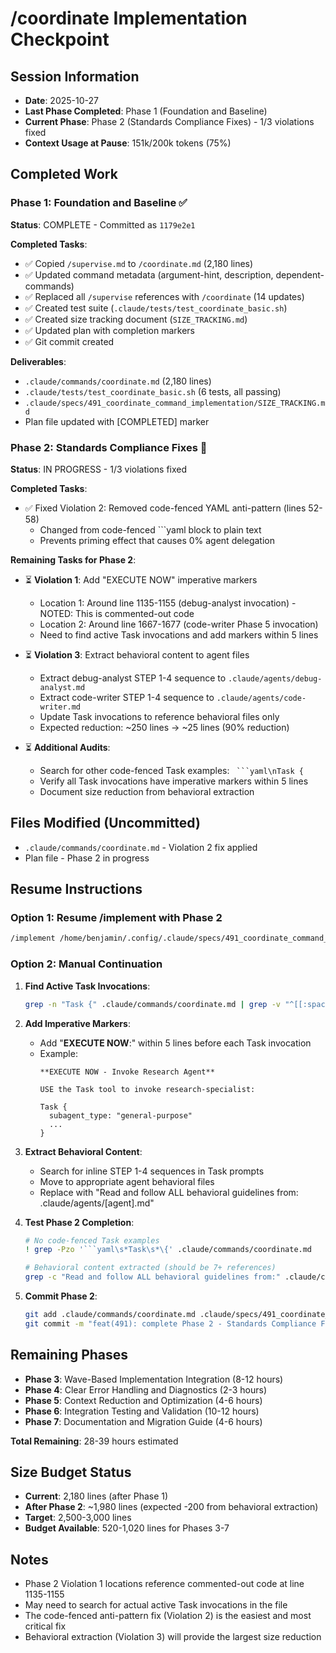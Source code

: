 # /coordinate Implementation Checkpoint

## Session Information
- **Date**: 2025-10-27
- **Last Phase Completed**: Phase 1 (Foundation and Baseline)
- **Current Phase**: Phase 2 (Standards Compliance Fixes) - 1/3 violations fixed
- **Context Usage at Pause**: 151k/200k tokens (75%)

## Completed Work

### Phase 1: Foundation and Baseline ✅
**Status**: COMPLETE - Committed as `1179e2e1`

**Completed Tasks**:
- ✅ Copied `/supervise.md` to `/coordinate.md` (2,180 lines)
- ✅ Updated command metadata (argument-hint, description, dependent-commands)
- ✅ Replaced all `/supervise` references with `/coordinate` (14 updates)
- ✅ Created test suite (`.claude/tests/test_coordinate_basic.sh`)
- ✅ Created size tracking document (`SIZE_TRACKING.md`)
- ✅ Updated plan with completion markers
- ✅ Git commit created

**Deliverables**:
- `.claude/commands/coordinate.md` (2,180 lines)
- `.claude/tests/test_coordinate_basic.sh` (6 tests, all passing)
- `.claude/specs/491_coordinate_command_implementation/SIZE_TRACKING.md`
- Plan file updated with [COMPLETED] marker

### Phase 2: Standards Compliance Fixes 🔄
**Status**: IN PROGRESS - 1/3 violations fixed

**Completed Tasks**:
- ✅ Fixed Violation 2: Removed code-fenced YAML anti-pattern (lines 52-58)
  - Changed from code-fenced ```yaml block to plain text
  - Prevents priming effect that causes 0% agent delegation

**Remaining Tasks for Phase 2**:
- ⏳ **Violation 1**: Add "EXECUTE NOW" imperative markers
  - Location 1: Around line 1135-1155 (debug-analyst invocation) - NOTED: This is commented-out code
  - Location 2: Around line 1667-1677 (code-writer Phase 5 invocation)
  - Need to find active Task invocations and add markers within 5 lines

- ⏳ **Violation 3**: Extract behavioral content to agent files
  - Extract debug-analyst STEP 1-4 sequence to `.claude/agents/debug-analyst.md`
  - Extract code-writer STEP 1-4 sequence to `.claude/agents/code-writer.md`
  - Update Task invocations to reference behavioral files only
  - Expected reduction: ~250 lines → ~25 lines (90% reduction)

- ⏳ **Additional Audits**:
  - Search for other code-fenced Task examples: ` ```yaml\nTask {`
  - Verify all Task invocations have imperative markers within 5 lines
  - Document size reduction from behavioral extraction

## Files Modified (Uncommitted)
- `.claude/commands/coordinate.md` - Violation 2 fix applied
- Plan file - Phase 2 in progress

## Resume Instructions

### Option 1: Resume /implement with Phase 2
```bash
/implement /home/benjamin/.config/.claude/specs/491_coordinate_command_implementation/plans/001_coordinate_command_implementation.md 2
```

### Option 2: Manual Continuation

1. **Find Active Task Invocations**:
   ```bash
   grep -n "Task {" .claude/commands/coordinate.md | grep -v "^[[:space:]]*#"
   ```

2. **Add Imperative Markers**:
   - Add "**EXECUTE NOW**:" within 5 lines before each Task invocation
   - Example:
     ```
     **EXECUTE NOW - Invoke Research Agent**

     USE the Task tool to invoke research-specialist:

     Task {
       subagent_type: "general-purpose"
       ...
     }
     ```

3. **Extract Behavioral Content**:
   - Search for inline STEP 1-4 sequences in Task prompts
   - Move to appropriate agent behavioral files
   - Replace with "Read and follow ALL behavioral guidelines from: .claude/agents/[agent].md"

4. **Test Phase 2 Completion**:
   ```bash
   # No code-fenced Task examples
   ! grep -Pzo '```yaml\s*Task\s*\{' .claude/commands/coordinate.md

   # Behavioral content extracted (should be 7+ references)
   grep -c "Read and follow ALL behavioral guidelines from:" .claude/commands/coordinate.md
   ```

5. **Commit Phase 2**:
   ```bash
   git add .claude/commands/coordinate.md .claude/specs/491_coordinate_command_implementation/
   git commit -m "feat(491): complete Phase 2 - Standards Compliance Fixes"
   ```

## Remaining Phases

- **Phase 3**: Wave-Based Implementation Integration (8-12 hours)
- **Phase 4**: Clear Error Handling and Diagnostics (2-3 hours)
- **Phase 5**: Context Reduction and Optimization (4-6 hours)
- **Phase 6**: Integration Testing and Validation (10-12 hours)
- **Phase 7**: Documentation and Migration Guide (4-6 hours)

**Total Remaining**: 28-39 hours estimated

## Size Budget Status
- **Current**: 2,180 lines (after Phase 1)
- **After Phase 2**: ~1,980 lines (expected -200 from behavioral extraction)
- **Target**: 2,500-3,000 lines
- **Budget Available**: 520-1,020 lines for Phases 3-7

## Notes
- Phase 2 Violation 1 locations reference commented-out code at line 1135-1155
- May need to search for actual active Task invocations in the file
- The code-fenced anti-pattern fix (Violation 2) is the easiest and most critical fix
- Behavioral extraction (Violation 3) will provide the largest size reduction
